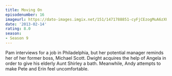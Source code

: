 ```yaml
---
title: Moving On
episodenumber: 16
imageurl: https://dato-images.imgix.net/151/1471788851-cyFjCEzogMuA6zXURC2cC5lpVBe.jpg?ixlib=rb-1.1.0&ch=DPR%2CWidth&auto=compress%2Cformat
date: '2013-02-14'
rating: 8.0
season:
- Season 9
---
```


Pam interviews for a job in Philadelphia, but her potential manager reminds her of her former boss, Michael Scott. Dwight acquires the help of Angela in order to give his elderly Aunt Shirley a bath. Meanwhile, Andy attempts to make Pete and Erin feel uncomfortable. 